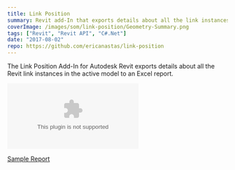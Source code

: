 ```yaml
---
title: Link Position
summary: Revit add-In that exports details about all the link instances in the active model to an Excel report.
coverImage: /images/som/link-position/Geometry-Summary.png
tags: ["Revit", "Revit API", "C#.Net"]
date: "2017-08-02"
repo: https://github.com/ericanastas/link-position
---
```


The Link Position Add-In for Autodesk Revit exports details about all the Revit link instances in the active model to an Excel report.

![](/images/som/link-position/sample.xlsx)

[Sample Report](/images/som/link-position/sample.xlsx)
